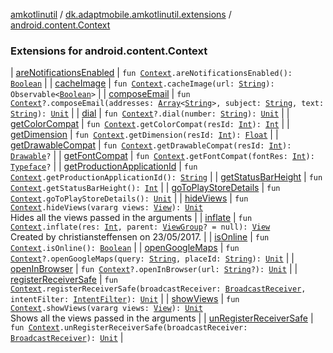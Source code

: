 [amkotlinutil](../../index.md) / [dk.adaptmobile.amkotlinutil.extensions](../index.md) / [android.content.Context](./index.md)

### Extensions for android.content.Context

| [areNotificationsEnabled](are-notifications-enabled.md) | `fun `[`Context`](https://developer.android.com/reference/android/content/Context.html)`.areNotificationsEnabled(): `[`Boolean`](https://kotlinlang.org/api/latest/jvm/stdlib/kotlin/-boolean/index.html) |
| [cacheImage](cache-image.md) | `fun `[`Context`](https://developer.android.com/reference/android/content/Context.html)`.cacheImage(url: `[`String`](https://kotlinlang.org/api/latest/jvm/stdlib/kotlin/-string/index.html)`): Observable<`[`Boolean`](https://kotlinlang.org/api/latest/jvm/stdlib/kotlin/-boolean/index.html)`>` |
| [composeEmail](compose-email.md) | `fun `[`Context`](https://developer.android.com/reference/android/content/Context.html)`?.composeEmail(addresses: `[`Array`](https://kotlinlang.org/api/latest/jvm/stdlib/kotlin/-array/index.html)`<`[`String`](https://kotlinlang.org/api/latest/jvm/stdlib/kotlin/-string/index.html)`>, subject: `[`String`](https://kotlinlang.org/api/latest/jvm/stdlib/kotlin/-string/index.html)`, text: `[`String`](https://kotlinlang.org/api/latest/jvm/stdlib/kotlin/-string/index.html)`): `[`Unit`](https://kotlinlang.org/api/latest/jvm/stdlib/kotlin/-unit/index.html) |
| [dial](dial.md) | `fun `[`Context`](https://developer.android.com/reference/android/content/Context.html)`?.dial(number: `[`String`](https://kotlinlang.org/api/latest/jvm/stdlib/kotlin/-string/index.html)`): `[`Unit`](https://kotlinlang.org/api/latest/jvm/stdlib/kotlin/-unit/index.html) |
| [getColorCompat](get-color-compat.md) | `fun `[`Context`](https://developer.android.com/reference/android/content/Context.html)`.getColorCompat(resId: `[`Int`](https://kotlinlang.org/api/latest/jvm/stdlib/kotlin/-int/index.html)`): `[`Int`](https://kotlinlang.org/api/latest/jvm/stdlib/kotlin/-int/index.html) |
| [getDimension](get-dimension.md) | `fun `[`Context`](https://developer.android.com/reference/android/content/Context.html)`.getDimension(resId: `[`Int`](https://kotlinlang.org/api/latest/jvm/stdlib/kotlin/-int/index.html)`): `[`Float`](https://kotlinlang.org/api/latest/jvm/stdlib/kotlin/-float/index.html) |
| [getDrawableCompat](get-drawable-compat.md) | `fun `[`Context`](https://developer.android.com/reference/android/content/Context.html)`.getDrawableCompat(resId: `[`Int`](https://kotlinlang.org/api/latest/jvm/stdlib/kotlin/-int/index.html)`): `[`Drawable`](https://developer.android.com/reference/android/graphics/drawable/Drawable.html)`?` |
| [getFontCompat](get-font-compat.md) | `fun `[`Context`](https://developer.android.com/reference/android/content/Context.html)`.getFontCompat(fontRes: `[`Int`](https://kotlinlang.org/api/latest/jvm/stdlib/kotlin/-int/index.html)`): `[`Typeface`](https://developer.android.com/reference/android/graphics/Typeface.html)`?` |
| [getProductionApplicationId](get-production-application-id.md) | `fun `[`Context`](https://developer.android.com/reference/android/content/Context.html)`.getProductionApplicationId(): `[`String`](https://kotlinlang.org/api/latest/jvm/stdlib/kotlin/-string/index.html) |
| [getStatusBarHeight](get-status-bar-height.md) | `fun `[`Context`](https://developer.android.com/reference/android/content/Context.html)`.getStatusBarHeight(): `[`Int`](https://kotlinlang.org/api/latest/jvm/stdlib/kotlin/-int/index.html) |
| [goToPlayStoreDetails](go-to-play-store-details.md) | `fun `[`Context`](https://developer.android.com/reference/android/content/Context.html)`.goToPlayStoreDetails(): `[`Unit`](https://kotlinlang.org/api/latest/jvm/stdlib/kotlin/-unit/index.html) |
| [hideViews](hide-views.md) | `fun `[`Context`](https://developer.android.com/reference/android/content/Context.html)`.hideViews(vararg views: `[`View`](https://developer.android.com/reference/android/view/View.html)`): `[`Unit`](https://kotlinlang.org/api/latest/jvm/stdlib/kotlin/-unit/index.html)<br>Hides all the views passed in the arguments |
| [inflate](inflate.md) | `fun `[`Context`](https://developer.android.com/reference/android/content/Context.html)`.inflate(res: `[`Int`](https://kotlinlang.org/api/latest/jvm/stdlib/kotlin/-int/index.html)`, parent: `[`ViewGroup`](https://developer.android.com/reference/android/view/ViewGroup.html)`? = null): `[`View`](https://developer.android.com/reference/android/view/View.html)<br>Created by christiansteffensen on 23/05/2017. |
| [isOnline](is-online.md) | `fun `[`Context`](https://developer.android.com/reference/android/content/Context.html)`.isOnline(): `[`Boolean`](https://kotlinlang.org/api/latest/jvm/stdlib/kotlin/-boolean/index.html) |
| [openGoogleMaps](open-google-maps.md) | `fun `[`Context`](https://developer.android.com/reference/android/content/Context.html)`?.openGoogleMaps(query: `[`String`](https://kotlinlang.org/api/latest/jvm/stdlib/kotlin/-string/index.html)`, placeId: `[`String`](https://kotlinlang.org/api/latest/jvm/stdlib/kotlin/-string/index.html)`): `[`Unit`](https://kotlinlang.org/api/latest/jvm/stdlib/kotlin/-unit/index.html) |
| [openInBrowser](open-in-browser.md) | `fun `[`Context`](https://developer.android.com/reference/android/content/Context.html)`?.openInBrowser(url: `[`String`](https://kotlinlang.org/api/latest/jvm/stdlib/kotlin/-string/index.html)`?): `[`Unit`](https://kotlinlang.org/api/latest/jvm/stdlib/kotlin/-unit/index.html) |
| [registerReceiverSafe](register-receiver-safe.md) | `fun `[`Context`](https://developer.android.com/reference/android/content/Context.html)`.registerReceiverSafe(broadcastReceiver: `[`BroadcastReceiver`](https://developer.android.com/reference/android/content/BroadcastReceiver.html)`, intentFilter: `[`IntentFilter`](https://developer.android.com/reference/android/content/IntentFilter.html)`): `[`Unit`](https://kotlinlang.org/api/latest/jvm/stdlib/kotlin/-unit/index.html) |
| [showViews](show-views.md) | `fun `[`Context`](https://developer.android.com/reference/android/content/Context.html)`.showViews(vararg views: `[`View`](https://developer.android.com/reference/android/view/View.html)`): `[`Unit`](https://kotlinlang.org/api/latest/jvm/stdlib/kotlin/-unit/index.html)<br>Shows all the views passed in the arguments |
| [unRegisterReceiverSafe](un-register-receiver-safe.md) | `fun `[`Context`](https://developer.android.com/reference/android/content/Context.html)`.unRegisterReceiverSafe(broadcastReceiver: `[`BroadcastReceiver`](https://developer.android.com/reference/android/content/BroadcastReceiver.html)`): `[`Unit`](https://kotlinlang.org/api/latest/jvm/stdlib/kotlin/-unit/index.html) |

